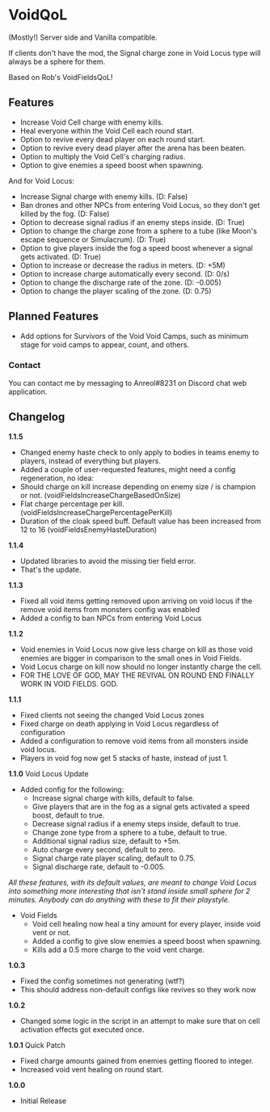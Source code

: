 # VoidQoL

(Mostly!) Server side and Vanilla compatible.

If clients don't have the mod, the Signal charge zone in Void Locus type will always be a sphere for them.

Based on Rob's VoidFieldsQoL!

## Features
- Increase Void Cell charge with enemy kills.
- Heal everyone within the Void Cell each round start.
- Option to revive every dead player on each round start.
- Option to revive every dead player after the arena has been beaten.
- Option to multiply the Void Cell's charging radius.
- Option to give enemies a speed boost when spawning.

And for Void Locus:
- Increase Signal charge with enemy kills. (D: False)
- Ban drones and other NPCs from entering Void Locus, so they don't get killed by the fog. (D: False)
- Option to decrease signal radius if an enemy steps inside. (D: True)
- Option to change the charge zone from a sphere to a tube (like Moon's escape sequence or Simulacrum). (D: True)
- Option to give players inside the fog a speed boost whenever a signal gets activated. (D: True)
- Option to increase or decrease the radius in meters. (D: +5M) 
- Option to increase charge automatically every second. (D: 0/s)
- Option to change the discharge rate of the zone. (D: -0.005)
- Option to change the player scaling of the zone. (D: 0.75)

## Planned Features
- Add options for Survivors of the Void Void Camps, such as minimum stage for void camps to appear, count, and others.

### Contact
You can contact me by messaging to Anreol#8231 on Discord chat web application.

## Changelog
**1.1.5**
- Changed enemy haste check to only apply to bodies in teams enemy to players, instead of everything but players.
- Added a couple of user-requested features, might need a config regeneration, no idea:
- Should charge on kill increase depending on enemy size / is champion or not. (voidFieldsIncreaseChargeBasedOnSize)
- Flat charge percentage per kill. (voidFieldsIncreaseChargePercentagePerKill)
- Duration of the cloak speed buff. Default value has been increased from 12 to 16 (voidFieldsEnemyHasteDuration)

**1.1.4**
- Updated libraries to avoid the missing tier field error.
- That's the update.

**1.1.3**
- Fixed all void items getting removed upon arriving on void locus if the remove void items from monsters config was enabled
- Added a config to ban NPCs from entering Void Locus

**1.1.2**
- Void enemies in Void Locus now give less charge on kill as those void enemies are bigger in comparison to the small ones in Void Fields.
- Void Locus charge on kill now should no longer instantly charge the cell.
- FOR THE LOVE OF GOD, MAY THE REVIVAL ON ROUND END FINALLY WORK IN VOID FIELDS. GOD.

**1.1.1**
- Fixed clients not seeing the changed Void Locus zones
- Fixed charge on death applying in Void Locus regardless of configuration
- Added a configuration to remove void items from all monsters inside void locus.
- Players in void fog now get 5 stacks of haste, instead of just 1.

**1.1.0**
Void Locus Update
- Added config for the following:
	- Increase signal charge with kills, default to false.
	- Give players that are in the fog as a signal gets activated a speed boost, default to true.
	- Decrease signal radius if a enemy steps inside, default to true.
	- Change zone type from a sphere to a tube, default to true.
	- Additional signal radius size, default to +5m.
	- Auto charge every second, default to zero.
	- Signal charge rate player scaling, default to 0.75.
	- Signal discharge rate, default to -0.005.
	
*All these features, with its default values, are meant to change Void Locus into something more interesting that isn't stand inside small sphere for 2 minutes. Anybody can do anything with these to fit their playstyle.*

- Void Fields
	- Void cell healing now heal a tiny amount for every player, inside void vent or not.
	- Added a config to give slow enemies a speed boost when spawning.
	- Kills add a 0.5 more charge to the void vent charge.

**1.0.3**
- Fixed the config sometimes not generating (wtf?)
- This should address non-default configs like revives so they work now

**1.0.2**
- Changed some logic in the script in an attempt to make sure that on cell activation effects got executed once.

**1.0.1**
Quick Patch
- Fixed charge amounts gained from enemies getting floored to integer.
- Increased void vent healing on round start.

**1.0.0**
* Initial Release